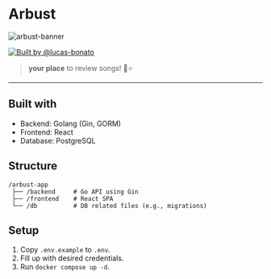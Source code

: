 # **Arbust**

![arbust-banner](https://github.com/user-attachments/assets/f16be4d3-31d5-4ea7-9a30-dca4546da0e0)

[![Built by @lucas-bonato](https://img.shields.io/badge/Built%20by-@lucas--bonato-blue)](https://github.com/lucas-bonato/)

> **your place** to review songs! 🌳⭐

---

## Built with

- Backend: Golang (Gin, GORM)
- Frontend: React
- Database: PostgreSQL

## Structure

```
/arbust-app
 ├── /backend     # Go API using Gin
 ├── /frontend    # React SPA
 └── /db          # DB related files (e.g., migrations)
```

## Setup

1. Copy `.env.example` to `.env`.
2. Fill up with desired credentials.
3. Run `docker compose up -d`.
